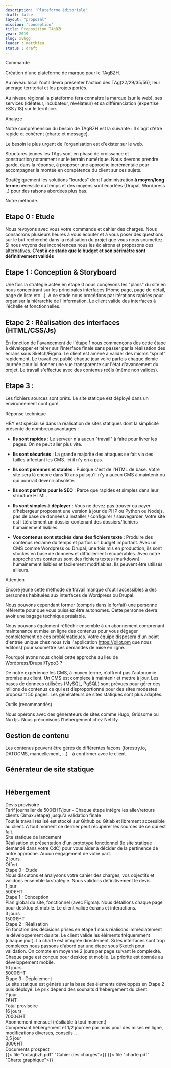 ```yaml
---
description: 'Plateforme éditoriale'
draft: false
layout: "proposal"
mission: 'conception'
title: Proposition TAgBZH
year: 2019
slug: xvhgg
leader : matthieu
status : draft
---
```

<div class="text-lg font-medium text-gray-900 w-24 border-b-4 border-gray-900 mb-2">
    Commande
</div>
<p>Création d'une plateforme de marque pour le TAgBZH. </p>
<p>Au niveau local l'outil devra présenter l'action des TAg(22/29/35/56), leur ancrage territorial et les projets portés. </p>
<p>Au niveau régional la plateforme fera connaitre la marque (sur le web), ses services (idéateur, incubateur, révélateur) et sa différenciation (expertise ESS / IS) sur le territoire.</p>

<div class="text-lg font-medium text-gray-900 w-24 border-b-4 border-gray-900 mt-10 mb-2">
    Analyze
</div>

Notre compréhension du besoin de TAgBZH est la suivante : Il s'agit d'être rapide et cohérent (charte et message).

Le besoin le plus urgent de l'organisation est d'exister sur le web. 

Structures jeunes les TAgs sont en phase de croissance et construction,notamment sur le terrain numérique. Nous devrons prendre garde, dans la réponse, à proposer une approche incrémentale pour accompagner la montée en compétence du client sur ces sujets. 

Stratégiquement les solutions "lourdes" dont l'administration **à moyen/long terme** nécessite du temps et des moyens sont écartées (Drupal, Wordpress ..) pour des raisons abordées plus bas.

<div class="text-lg font-medium text-gray-900 w-40 border-b-4 border-gray-900 mt-10 mb-2">
    Notre méthode.
</div>

## Etape 0 : Etude

Nous revoyons avec vous votre commande et cahier des charges. Nous consacrons plusieurs heures à vous écouter et à vous poser des questions sur le but recherché dans la réalisation du projet que vous nous soumettez. Si nous voyons des incohérences nous les éclairons et proposons des alternatives. **C'est à ce stade que le budget et son périmètre sont définitivement validés**

## Etape 1 : Conception & Storyboard

Une fois la stratégie actée en étape 0 nous conçevons les "plans" du site en nous concentrant sur les principales interfaces (Home page, page de détail, page de liste etc ..). A ce stade nous procédons par itérations rapides pour organiser la hiérarchie de l'information. Le client valide des interfaces à l'échelle et fonctionnelles.

## Etape 2 : Réalisation des interfaces (HTML/CSS/Js)
En fonction de l'avancement de l'étape 1 nous commençons dès cette étape à développer et itérer sur l'interface finale sans passer par la réalisation des écrans sous Sketch/Figma. Le client est amené à valider des micros "sprint" rapidement. Le travail est publié chaque jour voire parfois chaque demie journée pour lui donner une vue transparente sur l'état d'avancement du projet. Le travail s'effectue avec des contenus rééls (même non validés).

## Etape 3 : 
Les fichiers sources sont prêts. Le site statique est déployé dans un environnement configuré.

<div class="text-lg font-medium text-gray-900 w-40 border-b-4 border-gray-900 mt-10 mb-2">
    Réponse technique
</div>

HBY est spécialisé dans la réalisation de sites statiques dont la simplicité présente de nombreux avantages : 

* **Ils sont rapides** : Le serveur n'a aucun "travail" à faire pour livrer les pages. On ne peut aller plus vite. 
 
* **Ils sont sécurisés** : La grande majorité des attaques se fait via des failles affectant les CMS. Ici il n'y en a pas.

* **Ils sont pérennes et stables** : Puisque c'est de l'HTML de base. Votre site sera là encore dans 10 ans puisqu'il n'y a aucun CMS à maintenir ou qui pourrait devenir obsolète.

* **Ils sont parfaits pour le SEO** : Parce que rapides et simples dans leur structure HTML.

* **Ils sont simples à déployer**  : Vous ne devez pas trouver ou payer d'hébergeur proposant une version à jour de PHP ou Python ou Nodejs, pas de base de données à installer / configurer / sauvegarder. Votre site est littéralement un dossier contenant des dossiers/fichiers humainement lisibles.

* **Vos contenus sont stockés dans des fichiers texte** : Produire des contenus réclame du temps et parfois un budget important. Avec un CMS comme Wordpress ou Drupal, une fois mis en production, ils sont stockés en base de données et difficilement récupérables. Avec notre approche vos contenus sont des fichiers textes (markdown) humainement lisibles et facilement modifiables. Ils peuvent être utilisés ailleurs.

<div class="text-lg font-medium text-gray-900  border-b-4 border-gray-900 mt-10 mb-2">
    Attention
</div>

Encore jeune cette méthode de travail manque d'outil accessibles à des personnes habituées aux interfaces de Wordpress ou Drupal.

Nous pouvons cependant former (compris dans le forfait) une personne référente pour que vous puissiez être autonomes. Cette personne devra avoir une bagage technique préalable.

Nous pouvons également réfléchir ensemble à un abonnement comprenant maintenance et mise en ligne des contenus pour vous dégager complètement de ces problématiques. Votre équipe disposera d'un point d'entrée unique chez nous (via l'application https://pilot.pm que nous éditons) pour soumettre ses demandes de mise en ligne.

<div class="text-lg font-medium text-gray-900  border-b-4 border-gray-900 mt-10 mb-2">
    Pourquoi avons nous choisi cette approche au lieu de Wordpress/Drupal/Typo3 ?
</div>

De notre expérience les CMS, à moyen terme, n'offrent pas l'autonomie promise au client. Un CMS est complexe à maintenir et mettre à jour. Les bases de données utilisées (MySQL, PgSQL) sont prévues pour gérer des milions de contenus ce qui est disproportionné pour des sites modestes proposant 50 pages. Les générateurs de sites statiques sont plus adaptés.

<div class="text-lg font-medium text-gray-900  border-b-4 border-gray-900 mt-10 mb-2">
    Outils (recommandés)
</div>

Nous opérons avec des générateurs de sites comme Hugo, Gridsome ou Nuxtjs. Nous préconisons l'hébergement chez Netlify.

## Gestion de contenu
Les contenus peuvent être gérés de différentes façons (forestry.io, DATOCMS, manuellement, ...) - à confirmer avec le client.


## Générateur de site statique
<a href="https://gohugo.io" class="button bg-gray-200 rounded hover:bg-blue-200">
    <img src="/brands/hugo.svg" class="w-32" alt="" />
</a>

## Hébergement
<a href="https://netlify.com" class="button bg-gray-200 rounded hover:bg-blue-200">
    <img src="/brands/netlify.svg" class="w-32" alt="" />
</a>

<div class="text-lg font-medium text-gray-900 w-40 border-b-4 border-gray-900 mt-10">
    Devis provisoire
</div>
<div class="p-1 bg-yellow-200 text-gray-900 rounded-sm text-xs mb-5 mt-5">
    Tarif journalier de 500€HT/jour - Chaque étape intégre les aller/retours clients (3max./étape) jusqu'à validation finale
</div>

<div class="p-1 bg-yellow-200 text-gray-900 rounded-sm text-xs mb-5 mt-5">
    Tout le travail réalisé est stocké sur Github ou Gitlab et librement accessible au client. A tout moment ce dernier peut récupérer les sources de ce qui est fait.
</div>


<div class="flex flex-col mb-2 md:mb-0 md:flex-row justify-between p-2 bg-gray-200">
    <div class="Object flex-grow">
        <div class="Name">Site statique de lancement</div>
        <div class="Explain text-xs text-gray-600">Réalisation et présentation d'un prototype fonctionnel (le site statique demandé dans votre CdC) pour vous aider à décider de la pertinence de notre approche. Aucun engagement de votre part.</div>
    </div>
    <div class="flex justify-between flex-shrink-0">
        <div class="Qte w-auto mr-4">2 jours</div>
        <div class="TotalHT w-20 text-right">Offert</div>
    </div>
</div>
<div class="flex flex-col mb-2 md:mb-0 md:flex-row justify-between p-2 bg-gray-200">
    <div class="Object flex-grow">
        <div class="Name">Etape 0 : Etude</div>
        <div class="Explain text-xs text-gray-600">Nous discutons et analysons votre cahier des charges, vos objectifs et validons ensemble la stratégie. Nous validons définitivement le devis</div>
    </div>
    <div class="flex justify-between flex-shrink-0">
        <div class="Qte w-auto mr-4">1 jour</div>
        <div class="TotalHT w-20 text-right">500€HT</div>
    </div>
</div>
<div class="flex flex-col mb-2 md:mb-0 md:flex-row justify-between p-2 bg-gray-200">
    <div class="Object flex-grow">
        <div class="Name">Etape 1 : Conception</div>
        <div class="Explain text-xs text-gray-600">Plan global du site, fonctionnel (avec Figma). Nous détaillons chaque page pour desktop et mobile. Le client valide écrans et interactions.</div>
    </div>
    <div class="flex justify-between flex-shrink-0">
        <div class="Qte w-auto mr-4">3 jours</div>
        <div class="TotalHT w-20 text-right">1500€HT</div>
    </div>
</div>
<div class="flex flex-col mb-2 md:mb-0 md:flex-row justify-between p-2 bg-gray-200">
    <div class="Object flex-grow">
        <div class="Name">Etape 2 : Réalisation</div>
        <div class="Explain text-xs text-gray-600">En fonction des décisions prises en étape 1 nous réalisons immédiatement le développement du site. Le client valide les éléments fréquemment (chaque jour). La charte est intégrée directement. Si les interfaces sont trop complexes nous passons d'abord par une étape sous Sketch pour validation. On compte en moyenne 2 jours par page suivant le complexité. Chaque page est conçue pour desktop et mobile. La priorité est donnée au développement mobile.</div>
    </div>
    <div class="flex justify-between flex-shrink-0">
        <div class="Qte w-auto mr-4">10 jours</div>
        <div class="TotalHT w-20 text-right">5000€HT</div>
    </div>
</div>
<div class="flex flex-col mb-2 md:mb-0 md:flex-row justify-between p-2 bg-gray-200">
    <div class="Object flex-grow">
        <div class="Name">Etape 3 : Déploiement</div>
        <div class="Explain text-xs text-gray-600">Le site statique est généré sur la base des élements développés en Etape 2 puis déployé. Le prix dépend des souhaits d'hébergement du client.</div>
    </div>
    <div class="flex justify-between flex-shrink-0">
        <div class="Qte w-auto mr-4">? jour</div>
        <div class="TotalHT w-20 text-right">?€HT</div>
    </div>
</div>
<div class="flex flex-col mb-2 md:mb-0 md:flex-row justify-between p-2 bg-purple-200">
    <div class="Object flex-grow">
        <div class="Name">Total provisoire</div>
    </div>
    <div class="flex justify-between flex-shrink-0">
        <div class="Qte w-auto mr-4">16 jours</div>
        <div class="TotalHT w-20 text-right">7000€HT</div>
    </div>
</div>

<div class="flex flex-col mb-2 md:mb-0 md:flex-row justify-between p-2 bg-gray-200 mt-5">
    <div class="Object flex-grow">
        <div class="Name">Abonnement mensuel (résiliable à tout moment)</div>
        <div class="Explain text-xs text-gray-600">Comprenant hébergement et 1/2 journée par mois pour des mises en ligne, modifications diverses, conseils ..</div>
    </div>
     <div class="flex justify-between flex-shrink-0">
        <div class="Qte w-auto mr-4">0,5 jour</div>
        <div class="TotalHT w-20 text-right">300€HT</div>
    </div>
</div>



<div class="text-lg font-medium text-gray-900  border-b-4 border-gray-900 mt-10">
    Documents prospect
</div>
{{< file "cctagbzh.pdf" "Cahier des charges">}}
{{< file "charte.pdf" "Charte graphique">}}

